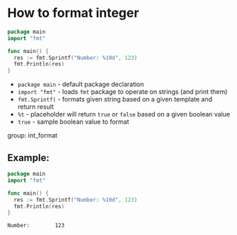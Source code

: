 # How to format integer

```go
package main
import "fmt"

func main() {
  res := fmt.Sprintf("Number: %10d", 123)
  fmt.Println(res)
}
```

- `package main` - default package declaration
- `import "fmt"` - loads `fmt` package to operate on strings (and print them)
- `fmt.Sprintf(` - formats given string based on a given template and return result
- `%t` - placeholder will return `true` or `false` based on a given boolean value
- `true` - sample boolean value to format

group: int_format

## Example: 
```go
package main
import "fmt"

func main() {
  res := fmt.Sprintf("Number: %10d", 123)
  fmt.Println(res)
}
```
```
Number:        123

```

